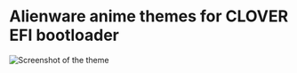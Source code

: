 # Alienware anime themes for CLOVER EFI bootloader
![Screenshot of the theme](https://lh4.googleusercontent.com/IvNVCCaNeez5ajjQ78O1QFXU9PgPeAsPOd4QfzpnKRkZABBjg9gN0u6C9Wom5hcHar1ZR3k78NbIMdw=w3200-h1400)
